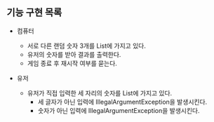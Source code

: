 ## 기능 구현 목록

- 컴퓨터
  - 서로 다른 랜덤 숫자 3개를 List에 가지고 있다.
  - 유저의 숫자를 받아 결과를 출력한다.
  - 게임 종료 후 재시작 여부를 묻는다.

- 유저
  - 유저가 직접 입력한 세 자리의 숫자를 List에 가지고 있다.
    - 세 글자가 아닌 입력에 IllegalArgumentException을 발생시킨다.
    - 숫자가 아닌 입력에 IllegalArgumentException을 발생시킨다.
